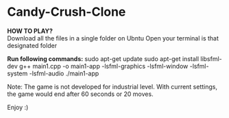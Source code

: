 # Candy-Crush-Clone

**HOW TO PLAY?**  <br>
Download all the files in a single folder on Ubntu
Open your terminal is that designated folder

**Run following commands:**
sudo apt-get update
sudo apt-get install libsfml-dev
g++ main1.cpp -o main1-app -lsfml-graphics -lsfml-window -lsfml-system -lsfml-audio
./main1-app

Note:
The game is not developed for industrial level.
With current settings, the game would end after 60 seconds or 20 moves.

Enjoy :)
